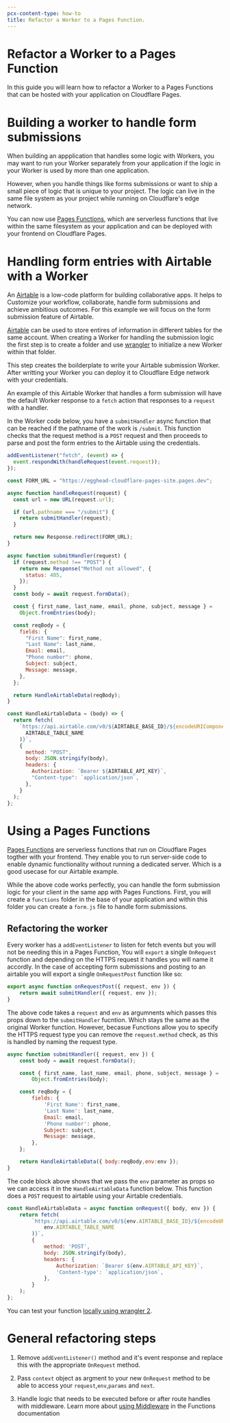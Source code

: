 ```yaml
---
pcx-content-type: how-to
title: Refactor a Worker to a Pages Function.
---
```


# Refactor a Worker to a Pages Function

In this guide you will learn how to refactor a Worker to a Pages Functions that can be hosted with your application on Cloudflare Pages. 

# Building a worker to handle form submissions

When building an appplication that handles some logic with Workers, you may want to run your Worker separately from your application if the logic in your Worker is used by more than one application. 

However, when you handle things like forms submissions or want to ship a small piece of logic that is unique to your project. The logic can live in the same file system as your project while running on Cloudflare's edge network. 

You can now use [Pages Functions](/pages/platform/functions/), which are serverless functions that live within the same filesystem as your application and can be deployed with your frontend on Cloudflare Pages. 

# Handling form entries with Airtable with a Worker

An [Airtable](https://airtable.com/) is a low-code platform for building collaborative apps. It helps to Customize your workflow, collaborate, handle form submissions and achieve ambitious outcomes. For this example we will focus on the form submission feature of Airtable.

[Airtable](https://airtable.com/) can be used to store entires of information in different tables for the same account. When creating a Worker for handling the submission logic the first step is to create a folder and use [wrangler](/workers/cli-wrangler/install-update/) to initialize a new Worker within that folder. 

This step creates the boilderplate to write your Airtable submission Worker. After writting your Worker you can deploy it to Cloudflare Edge network with your credentials.

An example of this Airtable Worker that handles a form submission will have the default Worker response to a `fetch` action that responses to a `request` with a handler. 

In the Worker code below, you have a `submitHandler` async function that can be reached if the pathname of the work is `/submit`. This function checks that the request method is a `POST` request and then proceeds to parse and post the form entries to the Airtable using the credentials.  

```js
addEventListener("fetch", (event) => {
  event.respondWith(handleRequest(event.request));
});

const FORM_URL = "https://egghead-cloudflare-pages-site.pages.dev";

async function handleRequest(request) {
  const url = new URL(request.url);

  if (url.pathname === "/submit") {
    return submitHandler(request);
  }

  return new Response.redirect(FORM_URL);
}

async function submitHandler(request) {
  if (request.method !== "POST") {
    return new Response("Method not allowed", {
      status: 405,
    });
  }
  const body = await request.formData();

  const { first_name, last_name, email, phone, subject, message } =
    Object.fromEntries(body);

  const reqBody = {
    fields: {
      "First Name": first_name,
      "Last Name": last_name,
      Email: email,
      "Phone number": phone,
      Subject: subject,
      Message: message,
    },
  };

  return HandleAirtableData(reqBody);
}

const HandleAirtableData = (body) => {
  return fetch(
    `https://api.airtable.com/v0/${AIRTABLE_BASE_ID}/${encodeURIComponent(
      AIRTABLE_TABLE_NAME
    )}`,
    {
      method: "POST",
      body: JSON.stringify(body),
      headers: {
        Authorization: `Bearer ${AIRTABLE_API_KEY}`,
        "Content-type": `application/json`,
      },
    }
  );
};
```


# Using a Pages Functions

[Pages Functions](/pages/platform/functions/) are serverless functions that run on Cloudflare Pages togther with your frontend. They enable you to run server-side code to enable dynamic functionality without running a dedicated server. Which is a good usecase for our Airtable example.

While the above code works perfectly, you can handle the form submission logic for your client in the same app with Pages Functions. First, you will create a `functions` folder in the base of your application and within this folder you can create a `form.js` file to handle form submissions.

## Refactoring the worker 

Every worker has a `addEventListener` to listen for fetch events but you will not be needing this in a Pages Function, You will `export` a single `OnRequest` function and depending on the HTTPS request it handles you will name it accordly. In the case of accepting form submissions and posting to an airtable you will export a single `OnRequestPost` function like so:

```js
export async function onRequestPost({ request, env }) {
	return await submitHandler({ request, env });
}

```

The above code takes a `request` and `env` as argumnents which passes this props down to the `submitHandler` fucntion. Which stays the same as the original Worker function. However, becasue Functions allow you to specify the HTTPS request type you can remove the `request.method` check, as this is handled by naming the request type. 

```js
async function submitHandler({ request, env }) {
	const body = await request.formData();

	const { first_name, last_name, email, phone, subject, message } =
		Object.fromEntries(body);

	const reqBody = {
		fields: {
			'First Name': first_name,
			'Last Name': last_name,
			Email: email,
			'Phone number': phone,
			Subject: subject,
			Message: message,
		},
	};

	return HandleAirtableData({ body:reqBody,env:env });
}
```

The code block above shows that we pass the `env` parameter as props so we can access it in the `HandleAirtableData` function below. This function does a `POST` request to airtable using your Airtable credentials. 

```js
const HandleAirtableData = async function onRequest({ body, env }) {
	return fetch(
		`https://api.airtable.com/v0/${env.AIRTABLE_BASE_ID}/${encodeURIComponent(
			env.AIRTABLE_TABLE_NAME
		)}`,
		{
			method: 'POST',
			body: JSON.stringify(body),
			headers: {
				Authorization: `Bearer ${env.AIRTABLE_API_KEY}`,
				'Content-type': `application/json`,
			},
		}
	);
};
```

You can test your function [locally using wrangler 2](/pages/platform/functions/#develop-and-preview-locally).


# General refactoring steps 

1. Remove `addEventListener()` method and it's event response and replace this with the appropriate `OnRequest` method. 

2. Pass `context` object as argment to your new `OnRequest` method to be able to access your `request`,`env`,`params` and `next`.

3. Handle logic that needs to be executed before or after route handles with middleware. Learn more about [using Middleware](/pages/platform/functions/#adding-middleware) in the Functions documentation 


